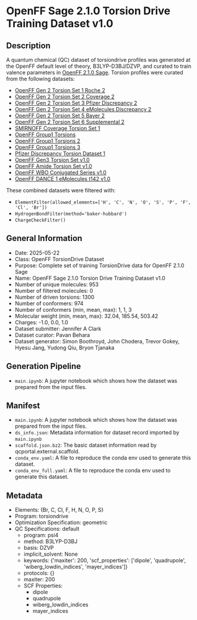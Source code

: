 # OpenFF Sage 2.1.0 Torsion Drive Training Dataset v1.0

## Description

A quantum chemical (QC) dataset of torsiondrive profiles was generated at the OpenFF
 default level of theory, B3LYP-D3BJ/DZVP, and curated to train valence parameters in [OpenFF 2.1.0 Sage](https://github.com/openforcefield/sage-2.1.0/). Torsion profiles were curated from the following datasets:

 - [OpenFF Gen 2 Torsion Set 1 Roche 2](https://github.com/openforcefield/qca-dataset-submission/tree/7f8ed2ab6c8acc4521c8ca45ff4f587b20f0bcda/submissions/2020-03-23-OpenFF-Gen-2-Torsion-Set-1-Roche-2)
 - [OpenFF Gen 2 Torsion Set 2 Coverage 2](https://github.com/openforcefield/qca-dataset-submission/tree/7f8ed2ab6c8acc4521c8ca45ff4f587b20f0bcda/submissions/2020-03-23-OpenFF-Gen-2-Torsion-Set-2-Coverage-2)
 - [OpenFF Gen 2 Torsion Set 3 Pfizer Discrepancy 2](https://github.com/openforcefield/qca-dataset-submission/tree/7f8ed2ab6c8acc4521c8ca45ff4f587b20f0bcda/submissions/2020-03-23-OpenFF-Gen-2-Torsion-Set-3-Pfizer-Discrepancy-2)
 - [OpenFF Gen 2 Torsion Set 4 eMolecules Discrepancy 2](https://github.com/openforcefield/qca-dataset-submission/tree/7f8ed2ab6c8acc4521c8ca45ff4f587b20f0bcda/submissions/2020-03-23-OpenFF-Gen-2-Torsion-Set-4-eMolecules-Discrepancy-2)
 - [OpenFF Gen 2 Torsion Set 5 Bayer 2](https://github.com/openforcefield/qca-dataset-submission/tree/7f8ed2ab6c8acc4521c8ca45ff4f587b20f0bcda/submissions/2020-03-26-OpenFF-Gen-2-Torsion-Set-5-Bayer-2)
 - [OpenFF Gen 2 Torsion Set 6 Supplemental 2](https://github.com/openforcefield/qca-dataset-submission/tree/7f8ed2ab6c8acc4521c8ca45ff4f587b20f0bcda/submissions/2020-03-26-OpenFF-Gen-2-Torsion-Set-6-supplemental-2)
 - [SMIRNOFF Coverage Torsion Set 1](https://github.com/openforcefield/qca-dataset-submission/tree/7f8ed2ab6c8acc4521c8ca45ff4f587b20f0bcda/submissions/2019-07-01-smirnoff99Frost-coverage-torsion)
 - [OpenFF Group1 Torsions](https://github.com/openforcefield/qca-dataset-submission/tree/7f8ed2ab6c8acc4521c8ca45ff4f587b20f0bcda/submissions/2019-05-01-OpenFF-Group1-Torsions)
 - [OpenFF Group1 Torsions 2](https://github.com/openforcefield/qca-dataset-submission/tree/7f8ed2ab6c8acc4521c8ca45ff4f587b20f0bcda/submissions/2020-01-31-OpenFF-Group1-Torsions-2)
 - [OpenFF Group1 Torsions 3](https://github.com/openforcefield/qca-dataset-submission/tree/7f8ed2ab6c8acc4521c8ca45ff4f587b20f0bcda/submissions/2020-02-10-OpenFF-Group1-Torsions-3)
 - [Pfizer Discrepancy Torsion Dataset 1](https://github.com/openforcefield/qca-dataset-submission/tree/7f8ed2ab6c8acc4521c8ca45ff4f587b20f0bcda/submissions/2019-09-07-Pfizer-discrepancy-torsion-dataset-1)
 - [OpenFF Gen3 Torsion Set v1.0](https://github.com/openforcefield/qca-dataset-submission/tree/7f8ed2ab6c8acc4521c8ca45ff4f587b20f0bcda/submissions/2021-04-09-OpenFF-Gen3-Torsion-Set-v1.0)
 - [OpenFF Amide Torsion Set v1.0](https://github.com/openforcefield/qca-dataset-submission/tree/7f8ed2ab6c8acc4521c8ca45ff4f587b20f0bcda/submissions/2021-03-23-OpenFF-Amide-Torsion-Set-v1.0)
 - [OpenFF WBO Conjugated Series v1.0](https://github.com/openforcefield/qca-dataset-submission/tree/7f8ed2ab6c8acc4521c8ca45ff4f587b20f0bcda/submissions/2021-01-25-OpenFF-Conjugated-Series)
 - [OpenFF DANCE 1 eMolecules t142 v1.0](https://github.com/openforcefield/qca-dataset-submission/tree/7f8ed2ab6c8acc4521c8ca45ff4f587b20f0bcda/submissions/2020-06-01-DANCE-1-eMolecules-t142-selected)
 
 These combined datasets were filtered with:
 
 - `ElementFilter(allowed_elements=['H', 'C', 'N', 'O', 'S', 'P', 'F', 'Cl', 'Br'])`
 - `HydrogenBondFilter(method='baker-hubbard')`
 - `ChargeCheckFilter()`

## General Information

* Date: 2025-05-22
* Class: OpenFF TorsionDrive Dataset
* Purpose: Complete set of training TorsionDrive data for OpenFF 2.1.0 Sage
* Name: OpenFF Sage 2.1.0 Torsion Drive Training Dataset v1.0
* Number of unique molecules: 953
* Number of filtered molecules: 0
* Number of driven torsions: 1300
* Number of conformers: 974
* Number of conformers (min, mean, max): 1, 1, 3
* Molecular weight (min, mean, max): 32.04, 185.54, 503.42
* Charges: -1.0, 0.0, 1.0
* Dataset submitter: Jennifer A Clark
* Dataset curator: Pavan Behara
* Dataset generator: Simon Boothroyd, John Chodera, Trevor Gokey, Hyesu Jang, Yudong Qiu, Bryon Tjanaka

## Generation Pipeline

* `main.ipynb`: A jupyter notebook which shows how the dataset was prepared from the input files.

## Manifest

* `main.ipynb`: A jupyter notebook which shows how the dataset was prepared from the input files.
* `ds_info.json`: Metadata information for dataset record imported by `main.ipynb`
* `scaffold.json.bz2`: The basic dataset information read by qcportal.external.scaffold.
* `conda_env.yaml`: A file to reproduce the conda env used to generate this dataset.
* `conda_env_full.yaml`: A file to reproduce the conda env used to generate this dataset.

## Metadata

* Elements: {Br, C, Cl, F, H, N, O, P, S}
* Program: torsiondrive
* Optimization Specification: geometric
* QC Specifications: default
  * program: psi4
  * method: B3LYP-D3BJ
  * basis: DZVP
  * implicit_solvent: None
  * keywords: {'maxiter': 200, 'scf_properties': ['dipole', 'quadrupole', 'wiberg_lowdin_indices', 'mayer_indices']}
  * protocols: {}
  * maxiter: 200
  * SCF Properties:
    * dipole
    * quadrupole
    * wiberg_lowdin_indices
    * mayer_indices
